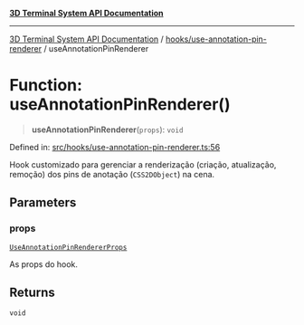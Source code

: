 [**3D Terminal System API Documentation**](../../../README.md)

***

[3D Terminal System API Documentation](../../../README.md) / [hooks/use-annotation-pin-renderer](../README.md) / useAnnotationPinRenderer

# Function: useAnnotationPinRenderer()

> **useAnnotationPinRenderer**(`props`): `void`

Defined in: [src/hooks/use-annotation-pin-renderer.ts:56](https://github.com/Dicommunitas/ThreeJS_Terminal_3D/blob/c0b82ba8679b8f85845255448514bad599eca08d/src/hooks/use-annotation-pin-renderer.ts#L56)

Hook customizado para gerenciar a renderização (criação, atualização, remoção)
dos pins de anotação (`CSS2DObject`) na cena.

## Parameters

### props

[`UseAnnotationPinRendererProps`](../interfaces/UseAnnotationPinRendererProps.md)

As props do hook.

## Returns

`void`
